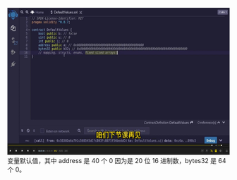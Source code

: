 <img src='./img/2022-05-13-11-07-04.png' height=333px></img>      
变量默认值，其中 address 是 40 个 0 因为是 20 位 16 进制数，bytes32 是 64 个 0。  
